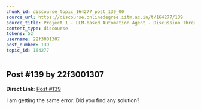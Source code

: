 ```yaml
---
chunk_id: discourse_topic_164277_post_139_00
source_url: https://discourse.onlinedegree.iitm.ac.in/t/164277/139
source_title: Project 1 - LLM-based Automation Agent - Discussion Thread [TDS Jan 2025]
content_type: discourse
tokens: 52
username: 22f3001307
post_number: 139
topic_id: 164277
---
```


## Post #139 by 22f3001307

**Direct Link**: [Post #139](https://discourse.onlinedegree.iitm.ac.in/t/164277/139)

I am getting the same error. Did you find any solution?
